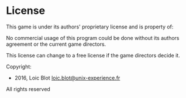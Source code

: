 # License

This game is under its authors' proprietary license and is property of:

No commercial usage of this program could be done without its authors 
agreement or the current game directors.

This license can change to a free license if the game directors decide it.

Copyright:

* 2016, Loic Blot <loic.blot@unix-experience.fr>

All rights reserved
